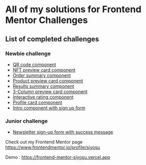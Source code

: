 
# All of my solutions for Frontend Mentor Challenges

## List of completed challenges

### Newbie challenge
- [QR code component](./1.%20qr-code-component-main/)
- [NFT preview card component](./2.%20nft-preview-card-component-main/)
- [Order summary component](./3.%20order-summary-component-main/)
- [Product preview card component](./4.%20product-preview-card-component-main/)
- [Results summary component](./5.%20results-summary-component-main/)
- [3-Column preview card component](./6.%203-column-preview-card-component-main/)
- [Interactive rating component](./7.%20interactive-rating-component-main/)
- [Profile card component](./8.%20profile-card-component-main/)
- [Intro component with sign up form](./10.%20intro-component-with-signup-form-master/)

### Junior challenge
- [Newsletter sign-up form with success message](./9.%20newsletter-sign-up-with-success-message-main/)

Check out my Frontend Mentor page https://www.frontendmentor.io/profile/siyosu

Demo : https://frontend-mentor-siyosu.vercel.app
